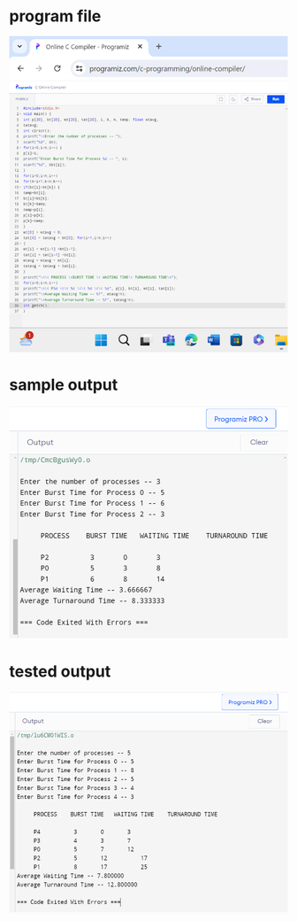 # program file
![program file](program.png)

# sample output
![sampleoutput](sampleoutput.png)

# tested output
![testedoutput](testedoutput.png)
